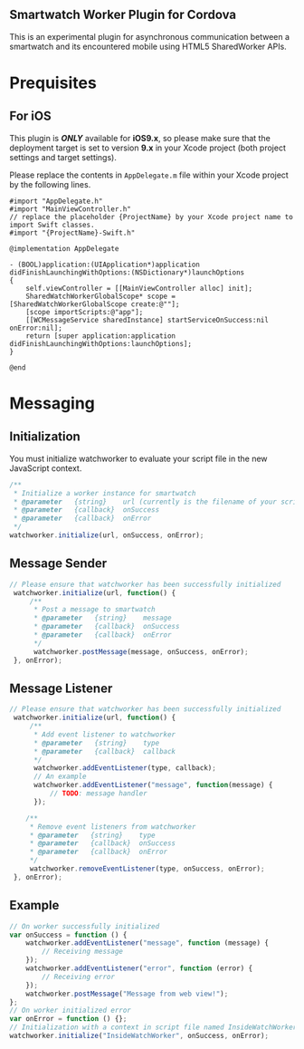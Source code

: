 Smartwatch Worker Plugin for Cordova
---
This is an experimental plugin for asynchronous communication between a smartwatch and its encountered mobile using HTML5 SharedWorker APIs.

# Prequisites

## For iOS
This plugin is ***ONLY*** available for **iOS9.x**, so please make sure that the deployment target is set to version **9.x** in your Xcode project (both project settings and target settings).

Please replace the contents in `AppDelegate.m` file within your Xcode project by the following lines.

``` objc 
#import "AppDelegate.h"
#import "MainViewController.h"
// replace the placeholder {ProjectName} by your Xcode project name to import Swift classes.
#import "{ProjectName}-Swift.h"

@implementation AppDelegate

- (BOOL)application:(UIApplication*)application didFinishLaunchingWithOptions:(NSDictionary*)launchOptions
{
    self.viewController = [[MainViewController alloc] init];
    SharedWatchWorkerGlobalScope* scope = [SharedWatchWorkerGlobalScope create:@""];
    [scope importScripts:@"app"];
    [[WCMessageService sharedInstance] startServiceOnSuccess:nil onError:nil];
    return [super application:application didFinishLaunchingWithOptions:launchOptions];
}

@end
```

# Messaging

## Initialization

You must initialize watchworker to evaluate your script file in the new JavaScript context.

``` javascript
/**
 * Initialize a worker instance for smartwatch
 * @parameter   {string}    url (currently is the filename of your script, without a suffix)
 * @parameter   {callback}  onSuccess
 * @parameter   {callback}  onError
 */
watchworker.initialize(url, onSuccess, onError);
```

## Message Sender

``` javascript
// Please ensure that watchworker has been successfully initialized
 watchworker.initialize(url, function() {
     /**
      * Post a message to smartwatch
      * @parameter   {string}    message
      * @parameter   {callback}  onSuccess
      * @parameter   {callback}  onError
      */
      watchworker.postMessage(message, onSuccess, onError);
 }, onError);
```

## Message Listener

``` javascript
// Please ensure that watchworker has been successfully initialized
 watchworker.initialize(url, function() {
     /**
      * Add event listener to watchworker
      * @parameter   {string}    type
      * @parameter   {callback}  callback
      */
      watchworker.addEventListener(type, callback);
      // An example
      watchworker.addEventListener("message", function(message) {
          // TODO: message handler
      });

    /**
     * Remove event listeners from watchworker
     * @parameter   {string}    type
     * @parameter   {callback}  onSuccess
     * @parameter   {callback}  onError
     */
     watchworker.removeEventListener(type, onSuccess, onError);
 }, onError);
```

## Example

``` javascript
// On worker successfully initialized
var onSuccess = function () {
    watchworker.addEventListener("message", function (message) {
        // Receiving message
    });
    watchworker.addEventListener("error", function (error) {
        // Receiving error
    });
    watchworker.postMessage("Message from web view!");
};
// On worker initialized error
var onError = function () {};
// Initialization with a context in script file named InsideWatchWorker.js
watchworker.initialize("InsideWatchWorker", onSuccess, onError);
```